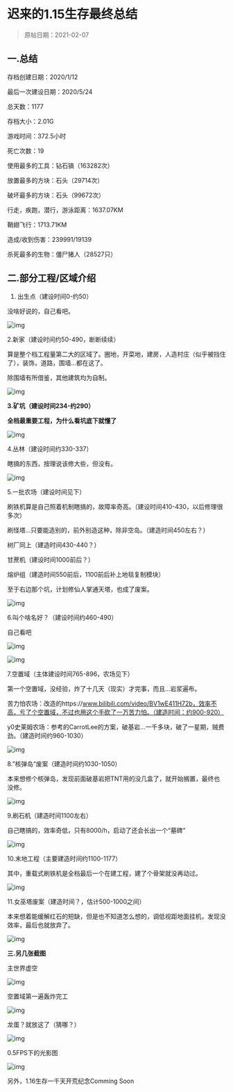 # 迟来的1.15生存最终总结

> 原帖日期：2021-02-07

## 一.总结

存档创建日期：2020/1/12

最后一次建设日期：2020/5/24

总天数：1177

存档大小：2.01G

游戏时间：372.5小时

死亡次数：19

使用最多的工具：钻石镐（163282次）

放置最多的方块：石头（29714次）

破坏最多的方块：石头（99672次）

行走，疾跑，潜行，游泳距离：1637.07KM

鞘翅飞行：1713.71KM

造成/收到伤害：239991/19139

杀死最多的生物：僵尸猪人（28527只）

## 二.部分工程/区域介绍

1. 出生点（建设时间0-约50）

没啥好说的，自己看吧。

![img](media/FGVdDlLEProQbzJ.png)

2.新家（建设时间约50-490，断断续续）

算是整个档工程量第二大的区域了。圈地，开菜地，建房，人造村庄（似乎被挡住了），装饰，道路，围墙...都在这了。

除围墙有所借鉴，其他建筑均为自制。

![img](media/etDna7LIB8YMugl.png)

**3.矿坑（建设时间234-约290）**

**全档最重要工程，为什么看坑底下就懂了**

![img](media/t3gxwUX9OZ1GFbl.png)

4.丛林（建设时间约330-337）

瞎搞的东西，按理说该修大些，但没有。

![img](media/Mdl65SnCPU2hqy7.png)

5.一批农场（建设时间见下）

刷铁机算是自己照着机制瞎搞的，故障率奇高。（建设时间410-430，以后修理很多次）

刷怪塔...只要能造别的，前外别造这种，除非空岛。（建造时间450左右？）

树厂同上（建造时间430-440？）

甘蔗机（建设时间1000前后？）

熔炉组（建造时间550前后，1100前后补上地毯复制模块）

至于右边那个坑，计划修仙人掌通天塔，也成了废案。

![img](media/gDHxY47Oe2dqrM1.png)

6.叫个啥名好？（建设时间约460-490）

自己看吧

![img](media/poR4DexsGSw7dUf.png)

![img](media/mi593bzBDGlhEJI.png)

7.空置域（主体建设时间765-896，农场见下）

第一个空置域，没经验，炸了十几天（现实）才完事，而且...岩浆遍布。

苦力怕农场：改造的https://www.bilibili.com/video/BV1wE411H72b，效率不高，亏了个空置域，不过也用这个手砍了一万苦力怕。（建造时间：约900-920）

y0史莱姆农场：参考的CarrotLee的方案，破基岩...一千多块，破了一星期，贼费劲。（建造时间约960-1030）

![img](media/cmuiNYy4CwdvMIn.png)

8.”核弹岛“废案（建造时间约1030-1050）

本来想修个核弹岛，发现前面破基岩把TNT用的没几盒了，就开始搁置，最终也没修。

![img](media/7bO5VhXsBMgeRuH.png)

9.刷石机（建造时间1100左右）

自己瞎搞的，效率奇低，只有8000/h，启动了还会长出一个“墓碑”

![img](media/Um82pAYghMdOSv6.png)

10.末地工程（主要建造时间约1100-1177）

其中，重载式刷铁机是全档最后一个在建工程，建了个骨架就没再动过。

![img](media/hLd5OSyltRgX3pi.png)

11.女巫塔废案（建造时间？，估计500-1000之间）

本来想着能缓解红石的短缺，但是也不知道怎么想的，调低视距地面挂机，发现没效率，最后也就放弃了。

![img](media/BfVpcNkD4vJqPGR.png)

**三.另几张截图**

主世界虚空

![img](media/4FtXZ1dr9DsjMAg.png)

空置域第一遍轰炸完工

![img](media/j3ErWpi71sckfOq.png)

龙蛋？就放这了（猜哪？）

![img](media/WFxQ13zmMcHyKhZ.png)

0.5FPS下的光影图

![img](media/NT85VuCtdFRfShZ.png)

另外，1.16生存一千天开荒纪念Comming Soon